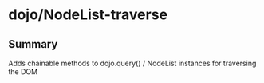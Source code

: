 # dojo/NodeList-traverse

## Summary

Adds chainable methods to dojo.query() / NodeList instances for traversing the DOM
